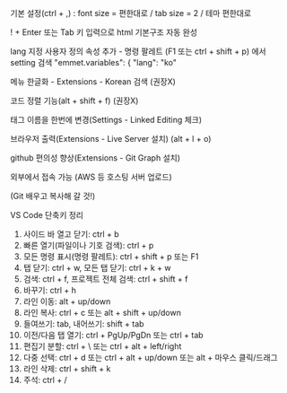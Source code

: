기본 설정(ctrl + ,) : font size = 편한대로 / tab size = 2 / 테마 편한대로

! + Enter 또는 Tab 키 입력으로 html 기본구조 자동 완성

lang 지정 사용자 정의 속성 추가 - 명령 팔레트 (F1 또는 ctrl + shift + p) 에서 setting 검색
 "emmet.variables": {
 "lang": "ko"

메뉴 한글화 - Extensions - Korean 검색 (권장X)

코드 정렬 기능(alt + shift + f) (권장X)

태그 이름을 한번에 변경(Settings - Linked Editing 체크)

브라우저 출력(Extensions - Live Server 설치) (alt + l + o)

github 편의성 향상(Extensions - Git Graph 설치)

외부에서 접속 가능 (AWS 등 호스팅 서버 업로드)


(Git 배우고 복사해 갈 것!)

VS Code 단축키 정리
1) 사이드 바 열고 닫기: ctrl + b
2) 빠른 열기(파일이나 기호 검색): ctrl + p
3) 모든 명령 표시(명령 팔레트): ctrl + shift + p 또는 F1
4) 탭 닫기: ctrl + w, 모든 탭 닫기: ctrl + k + w
5) 검색: ctrl + f, 프로젝트 전체 검색: ctrl + shift + f
6) 바꾸기: ctrl + h
7) 라인 이동: alt + up/down
8) 라인 복사: ctrl + c 또는 alt + shift + up/down
9) 들여쓰기: tab, 내어쓰기: shift + tab
10) 이전/다음 탭 열기: ctrl + PgUp/PgDn 또는 ctrl + tab
11) 편집기 분할: ctrl + \ 또는 ctrl + alt + left/right
12) 다중 선택: ctrl + d 또는 ctrl + alt + up/down 또는 alt + 마우스 클릭/드래그
13) 라인 삭제: ctrl + shift + k
14) 주석: ctrl + /
